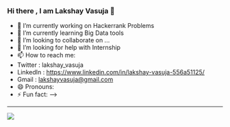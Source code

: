 ### Hi there , I am Lakshay Vasuja 👋

- 🔭 I’m currently working on Hackerrank Problems
- 🌱 I’m currently learning  Big Data tools
- 👯 I’m looking to collaborate on ...
- 🤔 I’m looking for help with Internship 
- 📫 How to reach me: 
- Twitter : lakshay_vasuja 
- LinkedIn : https://www.linkedin.com/in/lakshay-vasuja-556a51125/ 
- Gmail : lakshayvasuja@gmail.com
- 😄 Pronouns: 
- ⚡ Fun fact: 
-->
------------------------------

<img src="https://github-readme-stats.vercel.app/api?username=Lakshay1912&&show_icons=true&title_color=ffffff&icon_color=bb2acf&text_color=daf7dc&bg_color=151515">
